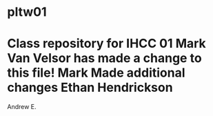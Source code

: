# pltw01
Class repository for IHCC 01
Mark Van Velsor has made a change to this file!
Mark Made additional changes
Ethan Hendrickson
=======
Andrew E.
